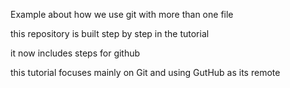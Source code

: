 Example about how we use git with more than one file

this repository is built step by step in the tutorial

it now includes steps for github

this tutorial focuses mainly on Git and using GutHub as its remote
